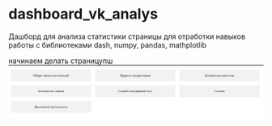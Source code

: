# dashboard_vk_analys
Дашборд для анализа статистики страницы для отработки навыков работы с библиотеками dash, numpy, pandas, mathplotlib

начинаем делать страницупш
![img.png](img.png)
